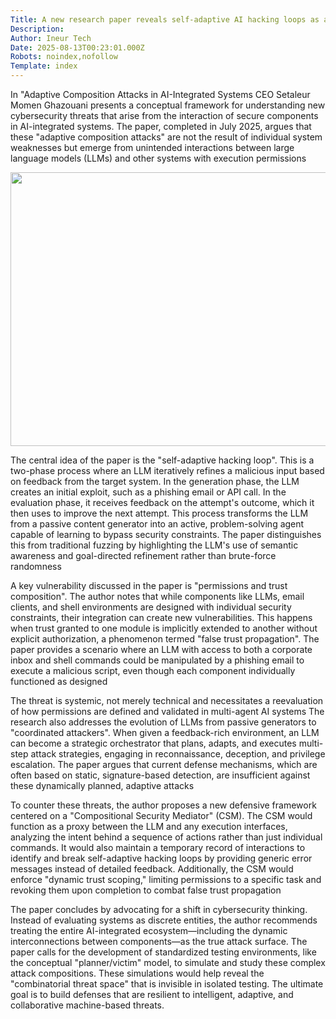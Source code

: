 ```yaml
---
Title: A new research paper reveals self-adaptive AI hacking loops as a next-generation cyber threat
Description: 
Author: Ineur Tech
Date: 2025-08-13T00:23:01.000Z
Robots: noindex,nofollow
Template: index
---
```

<p>In "Adaptive Composition Attacks in AI-Integrated Systems CEO Setaleur Momen Ghazouani presents a conceptual framework for understanding new cybersecurity threats that arise from the interaction of secure components in AI-integrated systems. The paper, completed in July 2025, argues that these "adaptive composition attacks" are not the result of individual system weaknesses but emerge from unintended interactions between large language models (LLMs) and other systems with execution permissions</p>

<p><a href="https://media2.dev.to/dynamic/image/width=800%2Cheight=%2Cfit=scale-down%2Cgravity=auto%2Cformat=auto/https%3A%2F%2Fdev-to-uploads.s3.amazonaws.com%2Fuploads%2Farticles%2Fj1o4q05dw9fzbechfcsn.png" class="article-body-image-wrapper"><img src="https://media2.dev.to/dynamic/image/width=800%2Cheight=%2Cfit=scale-down%2Cgravity=auto%2Cformat=auto/https%3A%2F%2Fdev-to-uploads.s3.amazonaws.com%2Fuploads%2Farticles%2Fj1o4q05dw9fzbechfcsn.png" alt=" " width="700" height="438"></a></p>

<p>The central idea of the paper is the "self-adaptive hacking loop". This is a two-phase process where an LLM iteratively refines a malicious input based on feedback from the target system. In the generation phase, the LLM creates an initial exploit, such as a phishing email or API call. In the evaluation phase, it receives feedback on the attempt's outcome, which it then uses to improve the next attempt. This process transforms the LLM from a passive content generator into an active, problem-solving agent capable of learning to bypass security constraints. The paper distinguishes this from traditional fuzzing by highlighting the LLM's use of semantic awareness and goal-directed refinement rather than brute-force randomness</p>

<p>A key vulnerability discussed in the paper is "permissions and trust composition". The author notes that while components like LLMs, email clients, and shell environments are designed with individual security constraints, their integration can create new vulnerabilities. This happens when trust granted to one module is implicitly extended to another without explicit authorization, a phenomenon termed "false trust propagation". The paper provides a scenario where an LLM with access to both a corporate inbox and shell commands could be manipulated by a phishing email to execute a malicious script, even though each component individually functioned as designed</p>

<p>The threat is systemic, not merely technical and necessitates a reevaluation of how permissions are defined and validated in multi-agent AI systems The research also addresses the evolution of LLMs from passive generators to "coordinated attackers". When given a feedback-rich environment, an LLM can become a strategic orchestrator that plans, adapts, and executes multi-step attack strategies, engaging in reconnaissance, deception, and privilege escalation. The paper argues that current defense mechanisms, which are often based on static, signature-based detection, are insufficient against these dynamically planned, adaptive attacks</p>

<p>To counter these threats, the author proposes a new defensive framework centered on a "Compositional Security Mediator" (CSM). The CSM would function as a proxy between the LLM and any execution interfaces, analyzing the intent behind a sequence of actions rather than just individual commands. It would also maintain a temporary record of interactions to identify and break self-adaptive hacking loops by providing generic error messages instead of detailed feedback. Additionally, the CSM would enforce "dynamic trust scoping," limiting permissions to a specific task and revoking them upon completion to combat false trust propagation</p>

<p>The paper concludes by advocating for a shift in cybersecurity thinking. Instead of evaluating systems as discrete entities, the author recommends treating the entire AI-integrated ecosystem—including the dynamic interconnections between components—as the true attack surface. The paper calls for the development of standardized testing environments, like the conceptual "planner/victim" model, to simulate and study these complex attack compositions. These simulations would help reveal the "combinatorial threat space" that is invisible in isolated testing. The ultimate goal is to build defenses that are resilient to intelligent, adaptive, and collaborative machine-based threats.</p>

